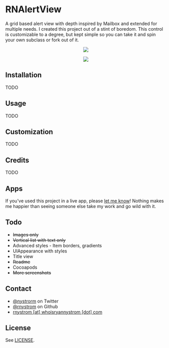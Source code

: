 RNAlertView
===========

A grid based alert view with depth inspired by Mailbox and extended for multiple needs. I created this project out of a stint of boredom. This control is customizable to a degree, but kept simple so you can take it and spin your own subclass or fork out of it.

<p align="center"><img src="https://raw.github.com/rnystrom/RNAlertView/master/images/rnalertview.gif"/></p>

<p align="center"><img src="https://raw.github.com/rnystrom/RNAlertView/master/images/options.jpg"/></p>

## Installation ##

TODO

## Usage ##

TODO

## Customization

TODO

## Credits

TODO

## Apps

If you've used this project in a live app, please <a href="mailTo:rnystrom@whoisryannystrom.com">let me know</a>! Nothing makes me happier than seeing someone else take my work and go wild with it.

## Todo

- ~~Images only~~
- ~~Vertical list with text only~~
- Advanced styles - Item borders, gradients
- UIAppearance with styles
- Title view
- ~~Readme~~
- Cocoapods
- ~~More screenshots~~

## Contact

* [@nystrorm](https://twitter.com/_ryannystrom) on Twitter
* [@rnystrom](https://github.com/rnystrom) on Github
* <a href="mailTo:rnystrom@whoisryannystrom.com">rnystrom [at] whoisryannystrom [dot] com</a>

## License

See [LICENSE](https://github.com/rnystrom/RNAlertView/blob/master/LICENSE).
